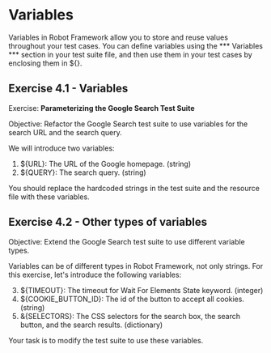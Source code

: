 # Variables

Variables in Robot Framework allow you to store and reuse values throughout your test cases. You can define variables using the *** Variables *** section in your test suite file, and then use them in your test cases by enclosing them in ${}.

## Exercise 4.1 - Variables

Exercise: **Parameterizing the Google Search Test Suite**

Objective: Refactor the Google Search test suite to use variables for the search URL and the search query.

We will introduce two variables:

1. ${URL}: The URL of the Google homepage. (string)
2. ${QUERY}: The search query. (string)

You should replace the hardcoded strings in the test suite and the resource file with these variables.

## Exercise 4.2 - Other types of variables

Objective: Extend the Google Search test suite to use different variable types.

Variables can be of different types in Robot Framework, not only strings. For this exercise, let's introduce the following variables:

3. ${TIMEOUT}: The timeout for Wait For Elements State keyword. (integer)
4. ${COOKIE_BUTTON_ID}: The id of the button to accept all cookies. (string)
5. &{SELECTORS}: The CSS selectors for the search box, the search button, and the search results. (dictionary)

Your task is to modify the test suite to use these variables.